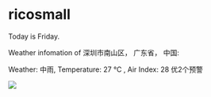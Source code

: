 # ricosmall

Today is Friday.

Weather infomation of 深圳市南山区， 广东省， 中国: 

Weather: 中雨, Temperature: 27 ℃ , Air Index: 28 优2个预警

<img src="https://github-readme-stats.vercel.app/api?username=ricosmall&show_icons=true" />
